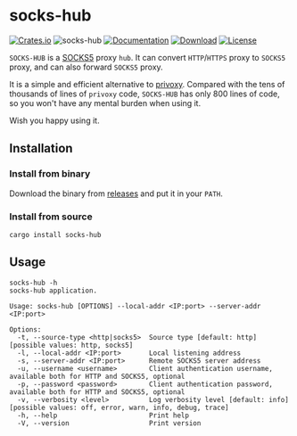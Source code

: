 # socks-hub

[![Crates.io](https://img.shields.io/crates/v/socks-hub.svg)](https://crates.io/crates/socks-hub)
![socks-hub](https://docs.rs/socks-hub/badge.svg)
[![Documentation](https://img.shields.io/badge/docs-release-brightgreen.svg?style=flat)](https://docs.rs/socks-hub)
[![Download](https://img.shields.io/crates/d/socks-hub.svg)](https://crates.io/crates/socks-hub)
[![License](https://img.shields.io/crates/l/socks-hub.svg?style=flat)](https://github.com/ssrlive/socks-hub/blob/master/LICENSE)

`SOCKS-HUB` is a [SOCKS5](https://en.wikipedia.org/wiki/SOCKS#SOCKS5) proxy `hub`.
It can convert `HTTP`/`HTTPS` proxy to `SOCKS5` proxy, and can also forward `SOCKS5` proxy.

It is a simple and efficient alternative to [privoxy](https://www.privoxy.org/).
Compared with the tens of thousands of lines of `privoxy` code, `SOCKS-HUB` has only 800 lines of code,
so you won't have any mental burden when using it.

Wish you happy using it.

## Installation

### Install from binary

Download the binary from [releases](https://github.com/ssrlive/socks-hub/releases) and put it in your `PATH`.

### Install from source

```shell
cargo install socks-hub
```

## Usage

```shell
socks-hub -h
socks-hub application.

Usage: socks-hub [OPTIONS] --local-addr <IP:port> --server-addr <IP:port>

Options:
  -t, --source-type <http|socks5>  Source type [default: http] [possible values: http, socks5]
  -l, --local-addr <IP:port>       Local listening address
  -s, --server-addr <IP:port>      Remote SOCKS5 server address
  -u, --username <username>        Client authentication username, available both for HTTP and SOCKS5, optional
  -p, --password <password>        Client authentication password, available both for HTTP and SOCKS5, optional
  -v, --verbosity <level>          Log verbosity level [default: info] [possible values: off, error, warn, info, debug, trace]
  -h, --help                       Print help
  -V, --version                    Print version
```
